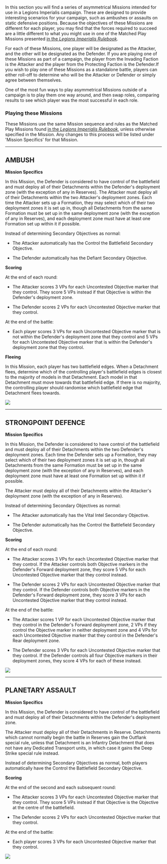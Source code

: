 In this section you will find a series of asymmetrical Missions intended for use in a Legions Imperialis campaign. These are designed to provide interesting scenarios for your campaign, such as ambushes or assaults on static defensive positions. Because the objectives of these Missions are different for each player, you may find that the forces required to succeed are a little different to what you might use in one of the Matched Play Missions presented [in the *Legions Imperialis Rulebook*](../legions_imperialis_rules/missions.md).

For each of these Missions, one player will be designated as the Attacker, and the other will be designated as the Defender. If you are playing one of these Missions as part of a campaign, the player from the Invading Faction is the Attacker and the player from the Protecting Faction is the Defender.If you wish to play one of these Missions as a
standalone battle, players can either roll-off to determine who will be the Attacker or Defender or simply agree between themselves.

One of the most fun ways to play asymmetrical Missions outside of a campaign is to play them one way around, and then swap roles, comparing results to see which player was the most successful in each role.

### Playing these Missions

These Missions use the same Mission sequence and rules as the Matched Play Missions found [in the *Legions Imperialis Rulebook*](../legions_imperialis_rules/missions.md), unless otherwise specified in the Mission. Any changes to this process will be listed under 'Mission Specifics' for that Mission.

---

## AMBUSH

**Mission Specifics**

In this Mission, the Defender is considered to have control of the battlefield and must deploy all of their Detachments within the Defender's deployment zone (with the exception of any in Reserves). The Attacker must deploy all of their Detachments within the two Attacker's deployment zones. Each time the Attacker sets up a Formation, they may select which of their two deployment zones it is set up in, though all Detachments from the same Formation must be set up in the same deployment zone (with the exception of any in Reserves), and each deployment zone must have at least one Formation set up within it if possible.

Instead of determining Secondary Objectives as normal:

- The Attacker automatically has the Control the Battlefield Secondary Objective.

- The Defender automatically has the Defiant Secondary Objective.

**Scoring**

At the end of each round:

- The Attacker scores 3 VPs for each Uncontested Objective marker that they control. They score 5 VPs instead if that Objective is within the Defender's deployment zone.

- The Defender scores 2 VPs for each Uncontested Objective marker that they control.

At the end of the battle:

- Each player scores 3 VPs for each Uncontested Objective marker that is not within the Defender's deployment zone that they control and 5 VPs for each Uncontested Objective marker that is within the Defender's deployment zone that they control.

**Fleeing**

In this Mission, each player has two battlefield edges. When a Detachment flees, determine which of the controlling player's battlefield edges is closest to the majority of models in that Detachment. Each model in that Detachment must move towards that battlefield edge. If there is no majority, the controlling player should randomise which battlefield edge that Detachment flees towards.

![](../media/legions_imperialis_campaigns/mission_ambush.jpg)

---

## STRONGPOINT DEFENCE

**Mission Specifics**

In this Mission, the Defender is considered to have control of the battlefield and must deploy all of their Detachments within the two Defender's deployment zones. Each time the Defender sets up a Formation, they may select which of their two deployment zones it is set up in, though all Detachments from the same Formation must be set up in the same deployment zone (with the exception of any in Reserves), and each deployment zone must have at least one Formation set up within it if possible.

The Attacker must deploy all of their Detachments within the Attacker's deployment zone (with the exception of any in Reserves).

Instead of determining Secondary Objectives as normal:

- The Attacker automatically has the Vital Intel Secondary Objective.

- The Defender automatically has the Control the Battlefield Secondary Objective.

**Scoring**

At the end of each round:

- The Attacker scores 3 VPs for each Uncontested Objective marker that they control. If the Attacker controls both Objective markers in the Defender's Forward deployment zone, they score 5 VPs for each Uncontested Objective marker that they control instead.

- The Defender scores 2 VPs for each Uncontested Objective marker that they control. If the Defender controls both Objective markers in the Defender's Forward deployment zone, they score 3 VPs for each Uncontested Objective marker that they control instead.

At the end of the battle:

- The Attacker scores 1 VP for each Uncontested Objective marker that they control in the Defender's Forward deployment zone, 2 VPs if they control the Objective marker in neither deployment zone and 4 VPs for each Uncontested Objective marker that they control in the Defender's Rear deployment zone.

- The Defender scores 3 VPs for each Uncontested Objective marker that they control. If the Defender controls all four Objective markers in their deployment zones, they score 4 VPs for each of these instead.

![](../media/legions_imperialis_campaigns/mission_strongpoint_defence.jpg)

---

## PLANETARY ASSAULT

**Mission Specifics**

In this Mission, the Defender is considered to have control of the battlefield and must deploy all of their Detachments within the Defender's deployment zone.

The Attacker must deploy all of their Detachments in Reserve. Detachments which cannot normally begin the battle in Reserves gain the Outflank special rule, unless that Detachment is an Infantry Detachment that does not have any Dedicated Transport units, in which case it gains the Deep Strike special rule instead.

Instead of determining Secondary Objectives as normal, both players automatically have the Control the Battlefield Secondary Objective.

**Scoring**

At the end of the second and each subsequent round:

- The Attacker scores 3 VPs for each Uncontested Objective marker that they control. They score 5 VPs instead if that Objective is the Objective at the centre of the battlefield.

- The Defender scores 2 VPs for each Uncontested Objective marker that they control.

At the end of the battle:

- Each player scores 3 VPs for each Uncontested Objective marker that they control.

![](../media/legions_imperialis_campaigns/mission_planetary_assault.jpg)
